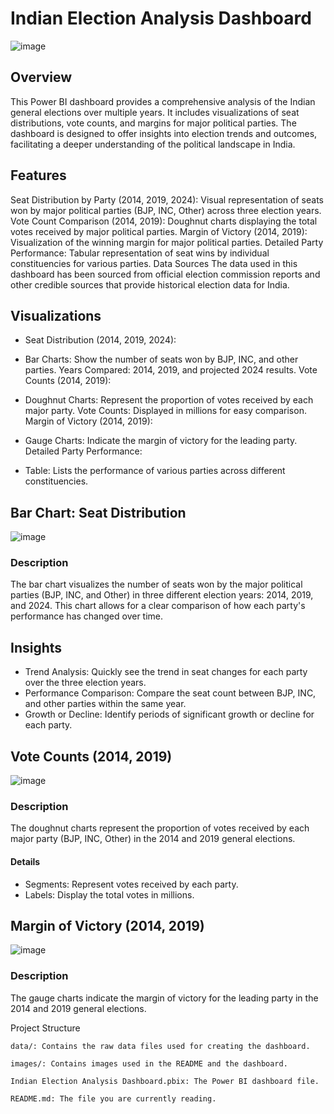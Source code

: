 # Indian Election Analysis Dashboard

![image](https://github.com/user-attachments/assets/0f2e5702-b7f0-4854-841f-14e5a1ac6a54)

## Overview
This Power BI dashboard provides a comprehensive analysis of the Indian general elections over multiple years. It includes visualizations of seat distributions, vote counts, and margins for major political parties. The dashboard is designed to offer insights into election trends and outcomes, facilitating a deeper understanding of the political landscape in India.

## Features
Seat Distribution by Party (2014, 2019, 2024): Visual representation of seats won by major political parties (BJP, INC, Other) across three election years.
Vote Count Comparison (2014, 2019): Doughnut charts displaying the total votes received by major political parties.
Margin of Victory (2014, 2019): Visualization of the winning margin for major political parties.
Detailed Party Performance: Tabular representation of seat wins by individual constituencies for various parties.
Data Sources
The data used in this dashboard has been sourced from official election commission reports and other credible sources that provide historical election data for India.

## Visualizations
- Seat Distribution (2014, 2019, 2024):

- Bar Charts: Show the number of seats won by BJP, INC, and other parties.
Years Compared: 2014, 2019, and projected 2024 results.
Vote Counts (2014, 2019):

- Doughnut Charts: Represent the proportion of votes received by each major party.
Vote Counts: Displayed in millions for easy comparison.
Margin of Victory (2014, 2019):

- Gauge Charts: Indicate the margin of victory for the leading party.
Detailed Party Performance:

- Table: Lists the performance of various parties across different constituencies.

## Bar Chart: Seat Distribution

![image](https://github.com/user-attachments/assets/3d110456-4f4a-45e1-86cd-4a821c2d30df)
### Description
The bar chart visualizes the number of seats won by the major political parties (BJP, INC, and Other) in three different election years: 2014, 2019, and 2024. This chart allows for a clear comparison of how each party's performance has changed over time.

## Insights
- Trend Analysis: Quickly see the trend in seat changes for each party over the three election years.
- Performance Comparison: Compare the seat count between BJP, INC, and other parties within the same year.
- Growth or Decline: Identify periods of significant growth or decline for each party.

## Vote Counts (2014, 2019)

![image](https://github.com/user-attachments/assets/a6b8b0e6-5548-45db-9ea8-bbc71a74e78b)

### Description
The doughnut charts represent the proportion of votes received by each major party (BJP, INC, Other) in the 2014 and 2019 general elections.

#### Details
- Segments: Represent votes received by each party.
- Labels: Display the total votes in millions.

## Margin of Victory (2014, 2019)

![image](https://github.com/user-attachments/assets/379db3e0-2443-45ee-a050-f40caa526bd6)


### Description
The gauge charts indicate the margin of victory for the leading party in the 2014 and 2019 general elections.






Project Structure
```
data/: Contains the raw data files used for creating the dashboard.

images/: Contains images used in the README and the dashboard.

Indian Election Analysis Dashboard.pbix: The Power BI dashboard file.

README.md: The file you are currently reading.
```
